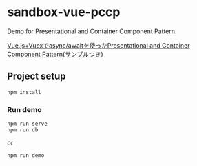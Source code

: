 # sandbox-vue-pccp
Demo for Presentational and Container Component Pattern.

[Vue.js+Vuexでasync/awaitを使ったPresentational and Container Component Pattern(サンプルつき)](https://qiita.com/shibe23/items/52ab65710678031b2ded)

## Project setup
```
npm install
```

### Run demo
```
npm run serve
npm run db
```
or

```
npm run demo
```
